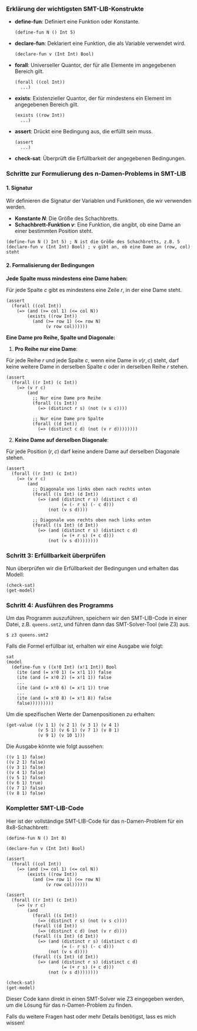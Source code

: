 
### Erklärung der wichtigsten SMT-LIB-Konstrukte

- **define-fun**: Definiert eine Funktion oder Konstante.
  ```smt-lib
  (define-fun N () Int 5)
  ```

- **declare-fun**: Deklariert eine Funktion, die als Variable verwendet wird.
  ```smt-lib
  (declare-fun v (Int Int) Bool)
  ```

- **forall**: Universeller Quantor, der für alle Elemente im angegebenen Bereich gilt.
  ```smt-lib
  (forall ((col Int))
    ...)
  ```

- **exists**: Existenzieller Quantor, der für mindestens ein Element im angegebenen Bereich gilt.
  ```smt-lib
  (exists ((row Int))
    ...)
  ```

- **assert**: Drückt eine Bedingung aus, die erfüllt sein muss.
  ```smt-lib
  (assert
    ...)
  ```

- **check-sat**: Überprüft die Erfüllbarkeit der angegebenen Bedingungen.

### Schritte zur Formulierung des n-Damen-Problems in SMT-LIB

#### 1. Signatur

Wir definieren die Signatur der Variablen und Funktionen, die wir verwenden werden.

- **Konstante $N$**: Die Größe des Schachbretts.
- **Schachbrett-Funktion $v$**: Eine Funktion, die angibt, ob eine Dame an einer bestimmten Position steht.

```smt-lib
(define-fun N () Int 5) ; N ist die Größe des Schachbretts, z.B. 5
(declare-fun v (Int Int) Bool) ; v gibt an, ob eine Dame an (row, col) steht
```

#### 2. Formalisierung der Bedingungen

**Jede Spalte muss mindestens eine Dame haben:**

Für jede Spalte $c$ gibt es mindestens eine Zeile $r$, in der eine Dame steht.

```smt-lib
(assert
  (forall ((col Int))
    (=> (and (>= col 1) (<= col N))
        (exists ((row Int))
          (and (>= row 1) (<= row N)
               (v row col))))))
```

**Eine Dame pro Reihe, Spalte und Diagonale:**

1. **Pro Reihe nur eine Dame**:

Für jede Reihe $r$ und jede Spalte $c$, wenn eine Dame in $v(r, c)$ steht, darf keine weitere Dame in derselben Spalte $c$ oder in derselben Reihe $r$ stehen.

```smt-lib
(assert
  (forall ((r Int) (c Int))
    (=> (v r c)
        (and
          ;; Nur eine Dame pro Reihe
          (forall ((s Int))
            (=> (distinct r s) (not (v s c))))

          ;; Nur eine Dame pro Spalte
          (forall ((d Int))
            (=> (distinct c d) (not (v r d))))))))
```

2. **Keine Dame auf derselben Diagonale**:

Für jede Position $(r, c)$ darf keine andere Dame auf derselben Diagonale stehen.

```smt-lib
(assert
  (forall ((r Int) (c Int))
    (=> (v r c)
        (and
          ;; Diagonale von links oben nach rechts unten
          (forall ((s Int) (d Int))
            (=> (and (distinct r s) (distinct c d)
                     (= (- r s) (- c d)))
                (not (v s d))))

          ;; Diagonale von rechts oben nach links unten
          (forall ((s Int) (d Int))
            (=> (and (distinct r s) (distinct c d)
                     (= (+ r s) (+ c d)))
                (not (v s d))))))))
```

### Schritt 3: Erfüllbarkeit überprüfen

Nun überprüfen wir die Erfüllbarkeit der Bedingungen und erhalten das Modell:

```smt-lib
(check-sat)
(get-model)
```

### Schritt 4: Ausführen des Programms

Um das Programm auszuführen, speichern wir den SMT-LIB-Code in einer Datei, z.B. `queens.smt2`, und führen dann das SMT-Solver-Tool (wie Z3) aus.

```shell
$ z3 queens.smt2
```

Falls die Formel erfüllbar ist, erhalten wir eine Ausgabe wie folgt:

```smt-lib
sat
(model
  (define-fun v ((x!0 Int) (x!1 Int)) Bool
    (ite (and (= x!0 1) (= x!1 1)) false
    (ite (and (= x!0 2) (= x!1 1)) false
    ...
    (ite (and (= x!0 6) (= x!1 1)) true
    ...
    (ite (and (= x!0 8) (= x!1 8)) false
    false)))))))))
```

Um die spezifischen Werte der Damenpositionen zu erhalten:

```smt-lib
(get-value ((v 1 1) (v 2 1) (v 3 1) (v 4 1)
            (v 5 1) (v 6 1) (v 7 1) (v 8 1)
            (v 9 1) (v 10 1)))
```

Die Ausgabe könnte wie folgt aussehen:

```smt-lib
((v 1 1) false)
((v 2 1) false)
((v 3 1) false)
((v 4 1) false)
((v 5 1) false)
((v 6 1) true)
((v 7 1) false)
((v 8 1) false)
```

### Kompletter SMT-LIB-Code

Hier ist der vollständige SMT-LIB-Code für das n-Damen-Problem für ein 8x8-Schachbrett:

```smt-lib
(define-fun N () Int 8)

(declare-fun v (Int Int) Bool)

(assert
  (forall ((col Int))
    (=> (and (>= col 1) (<= col N))
        (exists ((row Int))
          (and (>= row 1) (<= row N)
               (v row col))))))

(assert
  (forall ((r Int) (c Int))
    (=> (v r c)
        (and
          (forall ((s Int))
            (=> (distinct r s) (not (v s c))))
          (forall ((d Int))
            (=> (distinct c d) (not (v r d))))
          (forall ((s Int) (d Int))
            (=> (and (distinct r s) (distinct c d)
                     (= (- r s) (- c d)))
                (not (v s d))))
          (forall ((s Int) (d Int))
            (=> (and (distinct r s) (distinct c d)
                     (= (+ r s) (+ c d)))
                (not (v s d))))))))

(check-sat)
(get-model)
```

Dieser Code kann direkt in einen SMT-Solver wie Z3 eingegeben werden, um die Lösung für das n-Damen-Problem zu finden.

Falls du weitere Fragen hast oder mehr Details benötigst, lass es mich wissen!
